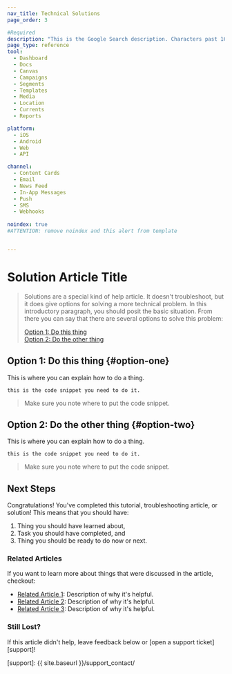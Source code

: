 ```yaml
---
nav_title: Technical Solutions
page_order: 3

#Required
description: "This is the Google Search description. Characters past 160 get truncated, keep it brief."
page_type: reference
tool:
  - Dashboard
  - Docs
  - Canvas
  - Campaigns
  - Segments
  - Templates
  - Media
  - Location
  - Currents
  - Reports

platform:
  - iOS
  - Android
  - Web
  - API

channel:
  - Content Cards
  - Email
  - News Feed
  - In-App Messages
  - Push
  - SMS
  - Webhooks
  
noindex: true
#ATTENTION: remove noindex and this alert from template


---
```


# Solution Article Title

> Solutions are a special kind of help article. It doesn't troubleshoot, but it does give options for solving a more technical problem. In this introductory paragraph, you should posit the basic situation. From there you can say that there are several options to solve this problem:
>
> [Option 1: Do this thing](#option-one)
> <br>
> [Option 2: Do the other thing](#option-two)

## Option 1: Do this thing {#option-one}

This is where you can explain how to do a thing.

```
this is the code snippet you need to do it.
```
> Make sure you note where to put the code snippet.


## Option 2: Do the other thing {#option-two}

This is where you can explain how to do a thing.

```
this is the code snippet you need to do it.
```
> Make sure you note where to put the code snippet.


## Next Steps

Congratulations! You've completed this tutorial, troubleshooting article, or solution! This means that you should have:
1. Thing you should have learned about,
2. Task you should have completed, and
3. Thing you should be ready to do now or next.

### Related Articles

If you want to learn more about things that were discussed in the article, checkout:
- [Related Article 1](#solution-1): Description of why it's helpful.
- [Related Article 2](#solution-2): Description of why it's helpful.
- [Related Article 3](#solution-3): Description of why it's helpful.

### Still Lost?

If this article didn't help, leave feedback below or [open a support ticket][support]!

[support]: {{ site.baseurl }}/support_contact/
